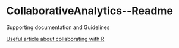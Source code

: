 # CollaborativeAnalytics--Readme
Supporting documentation and Guidelines

[Useful article about collaborating with R](https://swcarpentry.github.io/r-novice-inflammation/06-best-practices-R/)